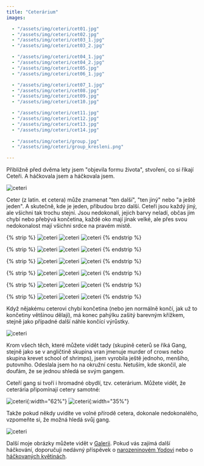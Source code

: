 ```yaml
---
title: "Ceterárium"
images:

  - "/assets/img/ceteri/cet01.jpg"
  - "/assets/img/ceteri/cet02.jpg"
  - "/assets/img/ceteri/cet03_1.jpg"
  - "/assets/img/ceteri/cet03_2.jpg"

  - "/assets/img/ceteri/cet04_1.jpg"
  - "/assets/img/ceteri/cet04_2.jpg"
  - "/assets/img/ceteri/cet05.jpg"
  - "/assets/img/ceteri/cet06_1.jpg"

  - "/assets/img/ceteri/cet07_1.jpg"
  - "/assets/img/ceteri/cet08.jpg"
  - "/assets/img/ceteri/cet09.jpg"
  - "/assets/img/ceteri/cet10.jpg"

  - "/assets/img/ceteri/cet11.jpg"
  - "/assets/img/ceteri/cet12.jpg"
  - "/assets/img/ceteri/cet13.jpg"
  - "/assets/img/ceteri/cet14.jpg"
  
  - "/assets/img/ceteri/group.jpg"
  - "/assets/img/ceteri/group_kresleni.png"

---
```


<!--begin_excerpt-->

Přibližně před dvěma lety jsem "objevila formu života", stvoření, co si říkají Ceteři. A háčkovala jsem a háčkovala jsem. 

![ceteri](/assets/img/ceteri/group.jpg)

<!--end_excerpt-->
Ceter (z latin. et cetera) může znamenat "ten další", "ten jiný" nebo "a ještě jeden". A skutečně, kde je jeden, přibudou brzo další. 
Ceteři jsou každý jiný, ale všichni tak trochu stejní. Jsou nedokonalí, jejich barvy neladí, občas jim chybí nebo přebývá končetina, každé oko mají jinak velké, ale přes svou nedokonalost mají všichni srdce na pravém místě. 

{% strip %}
![ceteri](/assets/img/ceteri/cet01.jpg)
![ceteri](/assets/img/ceteri/cet02.jpg)
![ceteri](/assets/img/ceteri/cet03_1.jpg)
{% endstrip %}

{% strip %}
![ceteri](/assets/img/ceteri/cet03_2.jpg)
![ceteri](/assets/img/ceteri/cet04_1.jpg)
![ceteri](/assets/img/ceteri/cet04_2.jpg)
{% endstrip %}

{% strip %}
![ceteri](/assets/img/ceteri/cet05.jpg)
![ceteri](/assets/img/ceteri/cet06_1.jpg)
![ceteri](/assets/img/ceteri/cet06_2.jpg)
{% endstrip %}

{% strip %}
![ceteri](/assets/img/ceteri/cet07_1.jpg)
![ceteri](/assets/img/ceteri/cet07_2.jpg)
![ceteri](/assets/img/ceteri/cet08.jpg)
{% endstrip %}

{% strip %}
![ceteri](/assets/img/ceteri/cet09.jpg)
![ceteri](/assets/img/ceteri/cet10.jpg)
![ceteri](/assets/img/ceteri/cet11.jpg)
{% endstrip %}

{% strip %}
![ceteri](/assets/img/ceteri/cet12.jpg)
![ceteri](/assets/img/ceteri/cet13.jpg)
![ceteri](/assets/img/ceteri/cet14.jpg)
{% endstrip %}

Když nějakému ceterovi chybí končetina (nebo jen normálně končí, jak už to končetiny většinou dělají), má konec pahýlku zašitý barevným křížkem, stejně jako případné další náhle končící výrůstky.

![ceteri](/assets/img/ceteri/cet_down.jpg)

Krom všech těch, které můžete vidět tady (skupině ceterů se říká Gang, stejně jako se v angličtině skupina vran jmenuje murder of crows nebo skupina krevet school of shrimps), jsem vyrobila ještě jednoho, menšího, putovního. Odeslala jsem ho na okružní cestu. Netuším, kde skončil, ale doufám, že se jednou shledá se svým gangem. 

Ceteří gang si tvoří i hromadné obydlí, tzv. ceterárium. Můžete vidět, že ceterária připomínají cetery samotné: 

![ceteri](/assets/img/ceteri/ceterarium01.jpg){:width="62%"} ![ceteri](/assets/img/ceteri/ceterarium03.jpg){:width="35%"}

Takže pokud někdy uvidíte ve volné přírodě cetera, dokonale nedokonalého, vzpomeňte si, že možná hledá svůj gang. 

![ceteri](/assets/img/ceteri/group_kresleni.png)

Další moje obrázky můžete vidět v [Galerii](/galerie/). Pokud vás zajímá další háčkování, doporučuji nedávný příspěvek o [narozeninovém Yodovi](https://matcha1309.github.io/Yoda/) nebo o [háčkovaných květinách](https://matcha1309.github.io/Kvety/).

